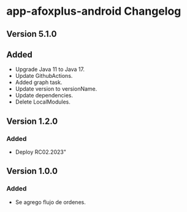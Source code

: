 # app-afoxplus-android Changelog

## Version 5.1.0
## Added
- Upgrade Java 11 to Java 17.
- Update GithubActions.
- Added graph task.
- Update version to versionName.
- Update dependencies.
- Delete LocalModules.

## Version 1.2.0
### Added
- Deploy RC02.2023"

## Version 1.0.0
### Added
- Se agrego flujo de ordenes.
